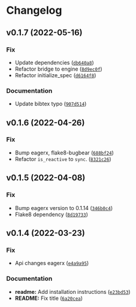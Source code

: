 # Changelog

<!--next-version-placeholder-->

## v0.1.7 (2022-05-16)
### Fix
* Update dependencies ([`db640a8`](https://github.com/eager-dev/eagerx_reality/commit/db640a837e96324e4f09a6e35ec76951cc508cc2))
* Refactor bridge to engine ([`8d9ec0f`](https://github.com/eager-dev/eagerx_reality/commit/8d9ec0f93d0c6f83ca45dc84b915b95b67d6ac80))
* Refactor initialize_spec ([`d6164f8`](https://github.com/eager-dev/eagerx_reality/commit/d6164f8a6b420f30f50bbc84862c37687a7f337e))

### Documentation
* Update  bibtex typo ([`907d514`](https://github.com/eager-dev/eagerx_reality/commit/907d5141159c58b034cdb2adbb5a4a5222f7ed64))

## v0.1.6 (2022-04-26)
### Fix
* Bump eagerx, flake8-bugbear ([`688bf24`](https://github.com/eager-dev/eagerx_reality/commit/688bf24ca1cf8a026ed75cbd5d2742588ae67895))
* Refactor `is_reactive` to `sync`. ([`8321c26`](https://github.com/eager-dev/eagerx_reality/commit/8321c264aa4805f75d837a9196cd0b484fb7669d))

## v0.1.5 (2022-04-08)
### Fix
* Bump eagerx version to 0.1.14 ([`346b0c4`](https://github.com/eager-dev/eagerx_reality/commit/346b0c49274a9cc784cbe3f31faa0e1014da9c50))
* Flake8 dependency ([`8d19733`](https://github.com/eager-dev/eagerx_reality/commit/8d197333db1c28b9f789e54eeda73db344060d85))

## v0.1.4 (2022-03-23)
### Fix
* Api changes eagerx ([`e4a9a95`](https://github.com/eager-dev/eagerx_reality/commit/e4a9a95813ef644371cb8bb7075f9946ffa462a4))

### Documentation
* **readme:** Add installation instructions ([`e23bd53`](https://github.com/eager-dev/eagerx_reality/commit/e23bd53868f7b22f4a5cd362c0f629ab9c718d66))
* **README:** Fix title ([`6a20cea`](https://github.com/eager-dev/eagerx_reality/commit/6a20cea3fc7701583a6c748a97cc18fe1e608b97))
